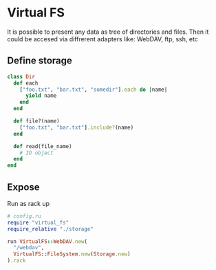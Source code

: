 # Virtual FS

It is possible to present any data as tree of directories and files. Then it could be accesed via diffrerent adapters like: WebDAV, ftp, ssh, etc


## Define storage

```ruby
class Dir
  def each
    ["foo.txt", "bar.txt", "somedir"].each do |name|
      yield name
    end
  end

  def file?(name)
    ["foo.txt", "bar.txt"].include?(name)
  end

  def read(file_name)
    # IO object
  end
end
```

## Expose

Run as rack up

```ruby
# config.ru
require "virtual_fs"
require_relative "./storage"

run VirtualFS::WebDAV.new(
  "/webdav",
  VirtualFS::FileSystem.new(Storage.new)
).rack
```

